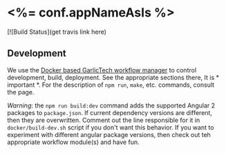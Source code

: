 # <%= conf.appNameAsIs %>

[![Build Status](get travis link here)

## Development

We use the [Docker based GarlicTech workflow manager](https://github.com/garlictech/workflows) to control development, build, deployment. 
See the appropriate sections there, It is * important *. For the description of `npm run`, `make`, etc. commands, consult the page.

*Warning*: the `npm run build:dev` command adds the supported Angular 2 packages to `package.json`. If current dependency versions are different, then they are overwritten. Comment out the line responsible for it
in `docker/build-dev.sh` script if you don't want this behavior. If you want to experiment with different angular package versions, then check out teh appropriate workflow 
module(s) and have fun.

